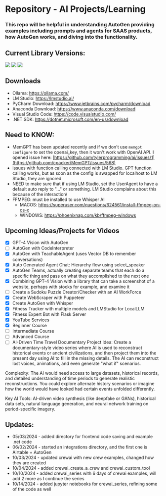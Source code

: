 # **Repository** - AI Projects/Learning
### This repo will be helpful in understanding AutoGen providing examples including prompts and agents for SAAS products, how AutoGen works, and diving into the functionality.

## Current Library Versions:
<a href="https://github.com/microsoft/autogen/tree/main"><img src="https://img.shields.io/badge/AutoGen-0.2.36-red"/></a>
<a href="https://github.com/crewAIInc/crewAI"><img src="https://img.shields.io/badge/CrewAI-0.70.1-blue"/></a>
<a href="https://lmstudio.ai/"><img src="https://img.shields.io/badge/LMStudio-0.2.22-purple"/></a>

## Downloads
- Ollama: https://ollama.com/
- LM Studio: https://lmstudio.ai/
- PyCharm Download: https://www.jetbrains.com/pycharm/download
- Anaconda Download: https://www.anaconda.com/download
- Visual Studio Code: https://code.visualstudio.com/
- .NET SDK: https://dotnet.microsoft.com/en-us/download

## Need to KNOW:
- MemGPT has been updated recently and if we don't use `memgpt configure` to set the openai_key, then it won't work with OpenAI API.  I opened issue here: [https://github.com/tylerprogramming/ai/issues/1](https://github.com/cpacker/MemGPT/issues/568)
- issues with function calling connected with LM Studio.  GPT function calling works, but as soon as the config is swapped for localhost to LM Studio, they are ignored
- NEED to make sure that if using LM Studio, set the UserAgent to have a default auto reply to "..." or something.  LM Studio complains about this because of the interaction\
- FFMPEG: must be installed to use Whisper AI
  - MACOS: https://superuser.com/questions/624561/install-ffmpeg-on-os-x
  - WINDOWS: https://phoenixnap.com/kb/ffmpeg-windows


## Upcoming Ideas/Projects for Videos
- [x] GPT-4 Vision with AutoGen
- [ ] AutoGen with CodeInterpreter
- [x] AutoGen with TeachableAgent (uses Vector DB to remember conversations)
- [x] Auto Generated Agent Chat: Hierarchy flow using select_speaker
- [x] AutoGen Teams, actually creating separate teams that each do a specific thing and pass on what they accomplished to the next one
- [x] Combining GPT-4 Vision with a library that can take a screenshot of a website, perhaps with stocks for example, and examine it
- [ ] Create a Sudoku Puzzle Creator/Checker with an AI WorkForce
- [x] Create WebScraper with Puppeteer
- [x] Create AutoGen with Whisper
- [x] Fitness Tracker with multiple models and LMStudio for LocalLLM
- [x] Fitness Expert Bot with Flask Server
- [x] YouTube Services
- [x] Beginner Course
- [ ] Intermediate Course
- [ ] Advanced Course
- [ ] AI-Driven Time Travel Documentary
Project Idea: Create a documentary-style video series where AI is used to reconstruct historical events or ancient civilizations, and then project them into the present day using AI to fill in the missing details. The AI can reconstruct lost voices, animations, and even generate "what if" scenarios.

Complexity: The AI would need access to large datasets, historical records, and detailed understanding of time periods to generate realistic reconstructions. You could explore alternate history scenarios or imagine how the world would have looked had certain events unfolded differently.

Key AI Tools: AI-driven video synthesis (like deepfake or GANs), historical data sets, natural language generation, and neural network training on period-specific imagery.

## Updates:
- 05/03/2024 - added directory for frontend code saving and example .net code
- 06/02/2024 - started an integrations directory, and the first one is Airtable + AutoGen
- 10/03/2024 - updated crewai with new crew examples, changed how they are created
- 10/04/2024 - added crewai_create_a_crew and crewai_custom_tool
- 10/10/2024 - added crewai_series with 6 days of crewai examples, will add 2 more as I continue the series
- 10/14/2024 - added jupyter notebooks for crewai_series, refining some of the code as well
